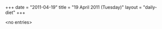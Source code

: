 +++
date = "2011-04-19"
title = "19 April 2011 (Tuesday)"
layout = "daily-diet"
+++

<p>&lt;no entries&gt;</p>